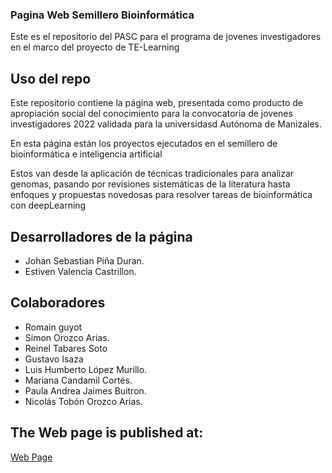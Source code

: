 ### Pagina Web Semillero Bioinformática

Este es el repositorio del PASC para el programa de jovenes investigadores en el marco del proyecto de TE-Learning

## Uso del repo
Este repositorio contiene la página web, presentada como producto de apropiación social del conocimiento
para la convocatoria de jovenes investigadores 2022 validada para la universidasd Autónoma de Manizales.


En esta página están los proyectos ejecutados en el semillero de bioinformática e inteligencia artificial

Estos van desde la aplicación de técnicas tradicionales para analizar genomas, pasando por revisiones sistemáticas de la literatura hasta enfoques
y propuestas novedosas para resolver tareas de bioinformática con deepLearning


## Desarrolladores de la página

- Johan Sebastian Piña Duran.
- Estiven Valencia Castrillon.

## Colaboradores
- Romain guyot
- Simon Orozco Arias.
- Reinel Tabares Soto
- Gustavo Isaza
- Luis Humberto López Murillo.
- Mariana Candamil Cortés.
- Paula Andrea Jaimes Buitron.
- Nicolás Tobón Orozco Arias.


## The Web page is published at:

[Web Page](https://brave-meadow-017ac9910.2.azurestaticapps.net/)
